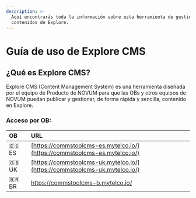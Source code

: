 ```yaml
---
description: >-
  Aquí encontrarás toda la información sobre esta herramienta de gestión de
  contenidos de Explore.
---
```


# Guía de uso de Explore CMS

## ¿Qué es Explore CMS?

Explore CMS \(Content Management System\) es una herramienta diseñada por el equipo de Producto de NOVUM para que las OBs y otros equipos de NOVUM puedan publicar y gestionar, de forma rápida y sencilla, contenido en Explore.

### Acceso por OB:

| OB | URL |
| :--- | :--- |
| ​​🇪🇸 ES | ​[https://commstoolcms-es.mytelco.io/](https://commstoolcms-es.mytelco.io/)​ |
| ​​🇬🇧 UK | ​[https://commstoolcms-uk.mytelco.io/](https://commstoolcms-uk.mytelco.io/)​ |
| ​​🇧🇷 BR | ​[https://commstoolcms-b](https://commstoolcms-br.mytelco.io/)​[.mytelco.io/](https://commstoolcms-br.mytelco.io/)​ |

